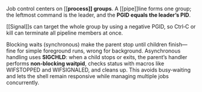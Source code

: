 Job control centers on [[**process]] groups**. A [[pipe]]line forms one group; the leftmost command is the leader, and the **PGID equals the leader’s PID**.

[[Signal]]s can target the whole group by using a negative PGID, so Ctrl‑C or kill can terminate all pipeline members at once.

Blocking waits (synchronous) make the parent stop until children finish—fine for simple foreground runs, wrong for background. Asynchronous handling uses **SIGCHLD**: when a child stops or exits, the parent’s handler performs **non‑blocking waitpid**, checks status with macros like WIFSTOPPED and WIFSIGNALED, and cleans up. This avoids busy‑waiting and lets the shell remain responsive while managing multiple jobs concurrently.
